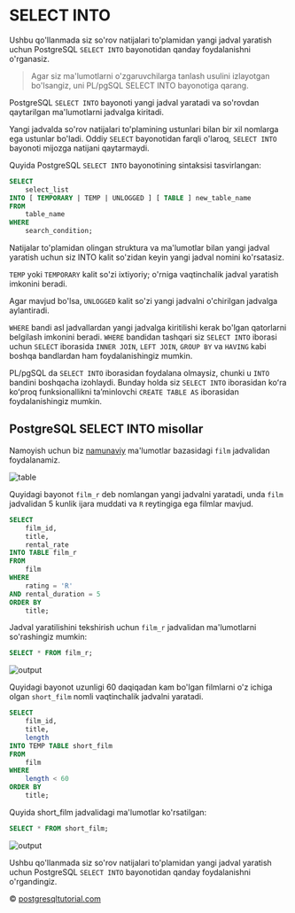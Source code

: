 # SELECT INTO

Ushbu qo'llanmada siz so'rov natijalari to'plamidan yangi jadval yaratish uchun PostgreSQL `SELECT INTO` bayonotidan qanday foydalanishni o'rganasiz.

> Agar siz ma'lumotlarni o'zgaruvchilarga tanlash usulini izlayotgan bo'lsangiz, uni PL/pgSQL SELECT INTO bayonotiga qarang.

PostgreSQL `SELECT INTO` bayonoti yangi jadval yaratadi va so'rovdan qaytarilgan ma'lumotlarni jadvalga kiritadi.

Yangi jadvalda so'rov natijalari to'plamining ustunlari bilan bir xil nomlarga ega ustunlar bo'ladi. Oddiy `SELECT` bayonotidan farqli o'laroq, `SELECT INTO` bayonoti mijozga natijani qaytarmaydi.

Quyida PostgreSQL `SELECT INTO` bayonotining sintaksisi tasvirlangan:

```sql
SELECT
    select_list
INTO [ TEMPORARY | TEMP | UNLOGGED ] [ TABLE ] new_table_name
FROM
    table_name
WHERE
    search_condition;
```

Natijalar to'plamidan olingan struktura va ma'lumotlar bilan yangi jadval yaratish uchun siz INTO kalit so'zidan keyin yangi jadval nomini ko'rsatasiz.

`TEMP` yoki `TEMPORARY` kalit so'zi ixtiyoriy; o'rniga vaqtinchalik jadval yaratish imkonini beradi.

Agar mavjud bo'lsa, `UNLOGGED` kalit so'zi yangi jadvalni o'chirilgan jadvalga aylantiradi.

`WHERE` bandi asl jadvallardan yangi jadvalga kiritilishi kerak bo'lgan qatorlarni belgilash imkonini beradi. `WHERE` bandidan tashqari siz `SELECT INTO` iborasi uchun `SELECT` iborasida `INNER JOIN`, `LEFT JOIN`, `GROUP BY` va `HAVING` kabi boshqa bandlardan ham foydalanishingiz mumkin.

PL/pgSQL da `SELECT INTO` iborasidan foydalana olmaysiz, chunki u `INTO` bandini boshqacha izohlaydi. Bunday holda siz `SELECT INTO` iborasidan koʻra koʻproq funksionallikni taʼminlovchi `CREATE TABLE AS` iborasidan foydalanishingiz mumkin.

## PostgreSQL SELECT INTO misollar

Namoyish uchun biz [namunaviy](https://www.postgresqltutorial.com/wp-content/uploads/2019/05/dvdrental.zip) ma'lumotlar bazasidagi `film` jadvalidan foydalanamiz.

![table](https://www.postgresqltutorial.com/wp-content/uploads/2018/03/film_table.png)

Quyidagi bayonot `film_r` deb nomlangan yangi jadvalni yaratadi, unda `film` jadvalidan 5 kunlik ijara muddati va `R` reytingiga ega filmlar mavjud.

```sql
SELECT
    film_id,
    title,
    rental_rate
INTO TABLE film_r
FROM
    film
WHERE
    rating = 'R'
AND rental_duration = 5
ORDER BY
    title;
```

Jadval yaratilishini tekshirish uchun `film_r` jadvalidan ma'lumotlarni so'rashingiz mumkin:

```sql
SELECT * FROM film_r;
```

![output](https://www.postgresqltutorial.com/wp-content/uploads/2020/07/PostgreSQL-Select-Into-Example.png)

Quyidagi bayonot uzunligi 60 daqiqadan kam bo'lgan filmlarni o'z ichiga olgan `short_film` nomli vaqtinchalik jadvalni yaratadi.

```sql
SELECT
    film_id,
    title,
    length 
INTO TEMP TABLE short_film
FROM
    film
WHERE
    length < 60
ORDER BY
    title;
```

Quyida short_film jadvalidagi ma'lumotlar ko'rsatilgan:

```sql
SELECT * FROM short_film;
```

![output](https://www.postgresqltutorial.com/wp-content/uploads/2020/07/PostgreSQL-Select-Into-Temp-table-example.png)

Ushbu qo'llanmada siz so'rov natijalari to'plamidan yangi jadval yaratish uchun PostgreSQL `SELECT INTO` bayonotidan qanday foydalanishni o'rgandingiz.

© [postgresqltutorial.com](https://www.postgresqltutorial.com/postgresql-tutorial/postgresql-select-into/)